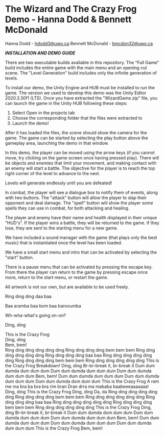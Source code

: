 # The Wizard and The Crazy Frog Demo - Hanna Dodd & Bennett McDonald

Hanna Dodd - hdodd3@uwo.ca
Bennett McDonald - bmcdon32@uwo.ca

***INSTALLATION AND DEMO GUIDE***

There are two executable builds available in this repository. The "Full Game" build includes the entire game with the main menu and an opening cut scene. The "Level Generation" build includes only the infinite generation of levels.

To install our demo, the Unity Engine and HUB must be installed to run the game. The version we used to develop this demo was the Unity Editor 2020.3.30f1 (LTS). Once you have extracted the "WizardGame.zip" file, you can launch the game in the Unity HUB following these steps:

1. Select Open in the projects tab
2. Choose the corresponding folder that the files were extracted to
3. Launch the demo!

After it has loaded the files, the scene should show the camera for the game. The game can be started by selecting the play button above the gameplay area, launching the demo in that window.

In this demo, the player can be moved using the arrow keys (if you cannot move, try clicking on the game screen once having pressed play). There will be objects and enemies that limit your movement, and making contact with an enemy will start a battle. The objective for the player is to reach the top right corner of the level to advance to the next. 

Levels will generate endlessly until you are defeated!

In combat, the player will see a dialogue box to notify them of events, along with two buttons. The "attack" button will allow the player to slap their opponent and deal damage. The "spell" button will show the player some spells they can use in combat, for both attacking and healing. 

The player and enemy have their name and health displayed in their unique "HUD's". If the player wins a battle, they will be returned to the game. If they lose, they are sent to the starting menu for a new game.

We have included a sound manager with the game (that plays only the best music) that is instantiated once the level has been loaded.

We have a small start menu and intro that can be activated by selecting the "start" button.

There is a pause menu that can be activated by pressing the escape key. From there the player can return to the game by pressing escape once more, return to the start menu, or restart the game. 

All artwork is not our own, but are available to be used freely.

Ring ding ding daa baa 

Baa aramba baa bom baa barooumba  

Wh-wha-what's going on-on?  

Ding, ding  

This is the Crazy Frog  
Ding, ding  
Bem, bem!  
Ring ding ding ding ding ding
Ring ding ding ding bem bem bem
Ring ding ding ding ding ding
Ring ding ding ding baa baa
Ring ding ding ding ding ding
Ring ding ding ding bem bem bem
Ring ding ding ding ding ding
This is the Crazy Frog
Breakdown!
Ding, ding
Br-br-break it, br-break it
Dum dum dumda dum dum dum
Dum dum dumda dum dum dum
Dum dum dumda dum dum dum
Bem, bem!
Dum dum dumda dum dum dum
Dum dum dumda dum dum dum
Dum dum dumda dum dum dum
This is the Crazy Frog
A ram me ma bra ba bra bra rim bran
Dran drra ma mababa baabeeeaaaaaaa!
Ding, ding
This is the Crazy Frog
Ding, ding
Da, da
Ring ding ding ding ding ding
Ring ding ding ding bem bem bem
Ring ding ding ding ding ding
Ring ding ding ding baa baa
Ring ding ding ding ding ding
Ring ding ding ding bem bem bem
Ring ding ding ding ding ding
This is the Crazy Frog
Ding, ding
Br-br-break it, br-break it
Dum dum dumda dum dum dum
Dum dum dumda dum dum dum
Dum dum dumda dum dum dum
Bem, bem!
Dum dum dumda dum dum dum
Dum dum dumda dum dum dum
Dum dum dumda dum dum dum
This is the Crazy Frog
Bem, bem!
